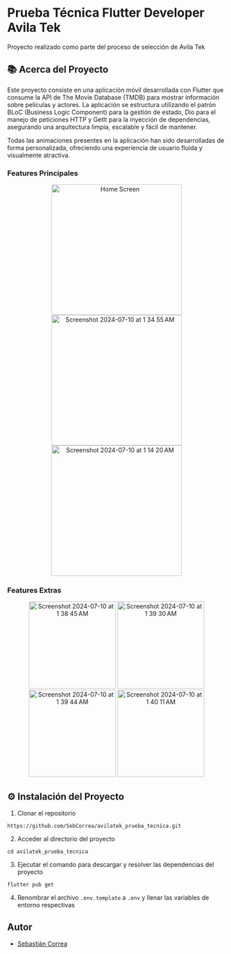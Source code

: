 # Prueba Técnica Flutter Developer Avila Tek

Proyecto realizado como parte del proceso de selección de Avila Tek

<h2 >📚 Acerca del Proyecto</h2>

Este proyecto consiste en una aplicación móvil desarrollada con Flutter que consume la API de The Movie Database (TMDB) para mostrar información sobre películas y actores. La aplicación se estructura utilizando el patrón BLoC (Business Logic Component) para la gestión de estado, Dio para el manejo de peticiones HTTP y GetIt para la inyección de dependencias, asegurando una arquitectura limpia, escalable y fácil de mantener. 

Todas las animaciones presentes en la aplicación han sido desarrolladas de forma personalizada, ofreciendo una experiencia de usuario fluida y visualmente atractiva.


<h3>Features Principales</h3>
<p align="center">
<img  width="300" alt="Home Screen" src="https://github.com/SebCorrea/avilatek_prueba_tecnica/assets/100172158/19dd5529-6201-4c4d-bddf-cbeb9dc04b7a">
<img width="300" alt="Screenshot 2024-07-10 at 1 34 55 AM" src="https://github.com/SebCorrea/avilatek_prueba_tecnica/assets/100172158/839bbe4d-eebc-41f4-98af-a896f3cc4035">
<img width="300" alt="Screenshot 2024-07-10 at 1 14 20 AM" src="https://github.com/SebCorrea/avilatek_prueba_tecnica/assets/100172158/fb88c955-d753-4011-a50a-51e7dfb30592">
</p>


<h3>Features Extras</h3>
<p align="center">
  <img width="200" alt="Screenshot 2024-07-10 at 1 38 45 AM" src="https://github.com/SebCorrea/avilatek_prueba_tecnica/assets/100172158/84440171-103e-491a-abd2-32e18dfa98e8">
<img width="200" alt="Screenshot 2024-07-10 at 1 39 30 AM" src="https://github.com/SebCorrea/avilatek_prueba_tecnica/assets/100172158/76bc4883-2d7b-41c2-8950-ce3edd605121">
<img width="200" alt="Screenshot 2024-07-10 at 1 39 44 AM" src="https://github.com/SebCorrea/avilatek_prueba_tecnica/assets/100172158/489b1512-206f-4551-9277-1d502f101140">
<img width="200" alt="Screenshot 2024-07-10 at 1 40 11 AM" src="https://github.com/SebCorrea/avilatek_prueba_tecnica/assets/100172158/eb5c0f42-8df4-4a0c-b1db-b8b498c200b2">
</p>

<h2 >⚙️ Instalación del Proyecto</h2>

1. Clonar el repositorio 
```
https://github.com/SebCorrea/avilatek_prueba_tecnica.git
```

2. Acceder al directorio del proyecto
```
cd avilatek_prueba_tecnica
```

3. Ejecutar el comando para descargar y resolver las dependencias del proyecto
```
flutter pub get
```

4. Renombrar el archivo ```.env.template``` a ```.env``` y llenar las variables de entorno respectivas


## Autor
- [Sebastián Correa](https://github.com/SebCorrea)
